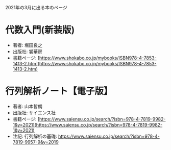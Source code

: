2021年の3月に出る本のページ


# 代数入門(新装版)
* 著者: 堀田良之
* 出版社: 裳華房
* 書籍ページ: [https://www.shokabo.co.jp/mybooks/ISBN978-4-7853-1413-2.htm](https://www.shokabo.co.jp/mybooks/ISBN978-4-7853-1413-2.htm)


# 行列解析ノート【電子版】
* 著者: 山本哲朗
* 出版社: サイエンス社
* 書籍ページ: [https://www.saiensu.co.jp/search/?isbn=978-4-7819-9982-1&y=2021](https://www.saiensu.co.jp/search/?isbn=978-4-7819-9982-1&y=2021)
* 注記: 行列解析の基礎: <https://www.saiensu.co.jp/search/?isbn=978-4-7819-9957-9&y=2019>
